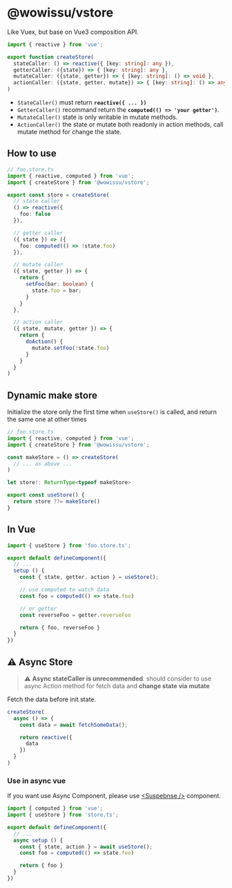 # @wowissu/vstore

Like Vuex, but base on Vue3 composition API.

```typescript
import { reactive } from 'vue';

export function createStore(
  stateCaller: () => reactive({ [key: string]: any }),
  getterCaller: ({state}) => { [key: string]: any },
  mutateCaller: ({state, getter}) => { [key: string]: () => void },
  actionCaller: ({state, getter, mutate}) => { [key: string]: () => any }
)
```

* `StateCaller()` must return **`reactive({ ... })`**
* `GetterCaller()` recommand return the **`computed(() => 'your getter')`**.
* `MutateCaller()` state is only writable in mutate methods.
* `ActionCaller()` the state or mutate both readonly in action methods, call mutate method for change the state.

## How to use


```typescript
// foo.store.ts
import { reactive, computed } from 'vue';
import { createStore } from '@wowissu/vstore';

export const store = createStore(
  // state caller
  () => reactive({
    foo: false
  }),

  // getter caller
  ({ state }) => ({
    foo: computed(() => !state.foo)
  }),

  // mutate caller
  ({ state, getter }) => {
    return {
      setFoo(bar: boolean) {
        state.foo = bar;
      }
    }
  },

  // action caller
  ({ state, mutate, getter }) => {
    return {
      doAction() {
        mutate.setFoo(!state.foo)
      }
    }
  }
)
```

## Dynamic make store

Initialize the store only the first time when `useStore()` is called, and return the same one at other times

```typescript
// foo.store.ts
import { reactive, computed } from 'vue';
import { createStore } from '@wowissu/vstore';

const makeStore = () => createStore(
  // ... as above ...
)

let store!: ReturnType<typeof makeStore>

export const useStore() {
  return store ??= makeStore()
}
```

## In Vue

```typescript
import { useStore } from 'foo.store.ts';

export default defineComponent({
  // ...
  setup () {
    const { state, getter, action } = useStore();

    // use computed to watch data
    const foo = computed(() => state.foo)

    // or getter
    const reverseFoo = getter.reverseFoo

    return { foo, reverseFoo }
  }
})
```

## :warning: Async Store

> :warning: **Async stateCaller is unrecommended**. should consider to use async Action method for fetch data and **change state via mutate**

Fetch the data before init state.

```typescript
createStore(
  async () => {
    const data = await fetchSomeData();

    return reactive({
      data
    })
  }
)
```

### Use in async vue

If you want use Async Component, please use [\<Suspebnse \/\>](https://v3.vuejs.org/guide/migration/suspense.html) component.

```typescript
import { computed } from 'vue';
import { useStore } from 'store.ts';

export default defineComponent({
  // ...
  async setup () {
    const { state, action } = await useStore();
    const foo = computed(() => state.foo)

    return { foo }
  }
})
```

